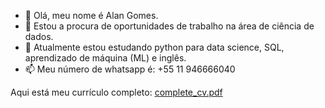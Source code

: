 - 👋 Olá, meu nome é Alan Gomes. 
- 👀 Estou a procura de oportunidades de trabalho na área de ciência de dados.  
- 🌱 Atualmente estou estudando python para data science, SQL, aprendizado de máquina (ML) e inglês. 
- 📫 Meu número de whatsapp é:  +55 11 946666040

<!---
gomesalan/gomesalan is a ✨ special ✨ repository because its `README.md` (this file) appears on your GitHub profile.
You can click the Preview link to take a look at your changes.
--->
Aqui está meu currículo completo: [complete_cv.pdf](https://github.com/gomesalan/CV/files/7325877/complete_cv.pdf)
